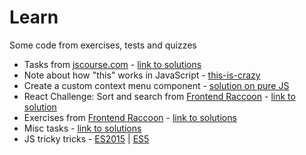 # Learn
Some code from exercises, tests and quizzes

* Tasks from [jscourse.com](http://jscourse.com/tasks/) - [link to solutions](/jscourse.com)
* Note about how "this" works in JavaScript - [this-is-crazy](/this-is-crazy)
* Create a custom context menu component - [solution on pure JS](/custom-context-menu)
* React Challenge: Sort and search from [Frontend Raccoon](http://jsraccoon.ru/react-challenge-sort-and-search) - [link to solution](https://github.com/re5pawn/react-challenge-sort-and-search)
* Exercises from [Frontend Raccoon](http://jsraccoon.ru/type/exercise) - [link to solutions](/jsraccoon)
* Misc tasks - [link to solutions](/misc)
* JS tricky tricks - [ES2015](/es2015-tricks) | [ES5](/js-tricks)
